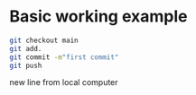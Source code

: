# Basic working example

```bash
git checkout main
git add.
git commit -m"first commit"
git push

```

new line from local computer